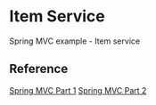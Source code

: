 # Item Service
Spring MVC example - Item service

## Reference
[Spring MVC Part 1](https://www.inflearn.com/course/%EC%8A%A4%ED%94%84%EB%A7%81-mvc-1)
[Spring MVC Part 2](https://www.inflearn.com/course/%EC%8A%A4%ED%94%84%EB%A7%81-mvc-2)
